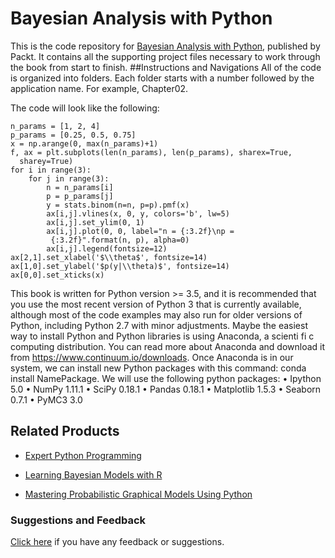# Bayesian Analysis with Python
This is the code repository for [Bayesian Analysis with Python](https://www.packtpub.com/big-data-and-business-intelligence/bayesian-analysis-python?utm_source=github&utm_medium=repository&utm_campaign=9781785883804), published by Packt. It contains all the supporting project files necessary to work through the book from start to finish.
##Instructions and Navigations
All of the code is organized into folders. Each folder starts with a number followed by the application name. For example, Chapter02.



The code will look like the following:
```
n_params = [1, 2, 4]
p_params = [0.25, 0.5, 0.75]
x = np.arange(0, max(n_params)+1)
f, ax = plt.subplots(len(n_params), len(p_params), sharex=True, 
  sharey=True)
for i in range(3):
    for j in range(3):
        n = n_params[i]
        p = p_params[j]
        y = stats.binom(n=n, p=p).pmf(x)
        ax[i,j].vlines(x, 0, y, colors='b', lw=5)
        ax[i,j].set_ylim(0, 1)
        ax[i,j].plot(0, 0, label="n = {:3.2f}\np = 
         {:3.2f}".format(n, p), alpha=0)
        ax[i,j].legend(fontsize=12)
ax[2,1].set_xlabel('$\\theta$', fontsize=14)
ax[1,0].set_ylabel('$p(y|\\theta)$', fontsize=14)
ax[0,0].set_xticks(x)
```

This book is written for Python version >= 3.5, and it is recommended that you use 
the most recent version of Python 3 that is currently available, although most of the 
code examples may also run for older versions of Python, including Python 2.7 with 
minor adjustments.
Maybe the easiest way to install Python and Python libraries is using Anaconda, 
a scienti fi c computing distribution. You can read more about Anaconda and 
download it from https://www.continuum.io/downloads. Once Anaconda is in 
our system, we can install new Python packages with this command: conda install 
NamePackage.
We will use the following python packages:
•  Ipython 5.0
•  NumPy 1.11.1
•  SciPy 0.18.1
•  Pandas  0.18.1
•  Matplotlib 1.5.3
•  Seaborn 0.7.1
•  PyMC3 3.0

## Related Products
* [Expert Python Programming](https://www.packtpub.com/application-development/expert-python-programming?utm_source=github&utm_medium=repository&utm_campaign=9781847194947)

* [Learning Bayesian Models with R](https://www.packtpub.com/big-data-and-business-intelligence/learning-bayesian-models-r?utm_source=github&utm_medium=repository&utm_campaign=9781783987603)

* [Mastering Probabilistic Graphical Models Using Python](https://www.packtpub.com/big-data-and-business-intelligence/mastering-probabilistic-graphical-models-using-python?utm_source=github&utm_medium=repository&utm_campaign=9781784394684)
### Suggestions and Feedback
[Click here](https://docs.google.com/forms/d/e/1FAIpQLSe5qwunkGf6PUvzPirPDtuy1Du5Rlzew23UBp2S-P3wB-GcwQ/viewform) if you have any feedback or suggestions.
